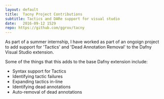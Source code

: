 ```yaml
---
layout: default
title:  Tacny Project Contributions
subtitle: Tactics and DARe support for visual studio
date:   2016-09-12 1529
repo: https://github.com/ggrov/tacny
---
```


As part of a summer internship, I have worked as part of an ongoign project to add support for 'Tactics' and 'Dead Annotation Removal' to the Dafny Visual Studio extension.

Some of the things that this adds to the base Dafny extension include:

* Syntax support for Tactics
* Identifying tactic failures
* Expanding tactics in-line
* Identifying dead annotations
* Auto-removal of dead annotations